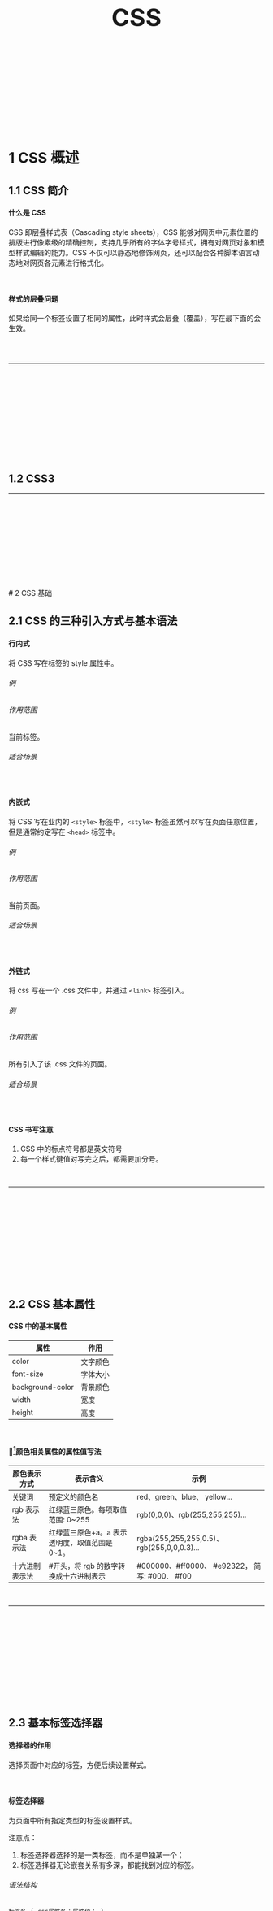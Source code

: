 <div STYLE="page-break-after: always;">
	<br>
    <br>
    <br>
    <br>
    <br>
    <br>
    <br>
    <br>
    <br>
    <br>
	<center><h3><font size="20px">
        CSS
    </font></h3></center>
	<br>
    <br>
    <br>
    <br>
    <br>
    <br>
    <br>
    <br>
    <br>
    <br>
</div>


# 1	CSS 概述

## 1.1	CSS 简介

#### 什么是 CSS

CSS 即层叠样式表（Cascading style sheets），CSS 能够对网页中元素位置的排版进行像素级的精确控制，支持几乎所有的字体字号样式，拥有对网页对象和模型样式编辑的能力。CSS 不仅可以静态地修饰网页，还可以配合各种脚本语言动态地对网页各元素进行格式化。

<br>

#### 样式的层叠问题

如果给同一个标签设置了相同的属性，此时样式会层叠（覆盖），写在最下面的会生效。

```

```

<br>

----

<div STYLE="page-break-after: always;"><br>
<br>
<br>
<br>
<br>
<br>
<br>
<br>
<br>
<br></div>


## 1.2	CSS3

---

<div STYLE="page-break-after: always;"><br>
<br>
<br>
<br>
<br>
<br>
<br>
<br>
<br>
<br></div>
# 2	CSS 基础

## 2.1	CSS 的三种引入方式与基本语法

#### 行内式

将 CSS 写在标签的 style 属性中。

###### 例

###### 作用范围

当前标签。

###### 适合场景

<br>

#### 内嵌式

将 CSS 写在业内的 `<style>` 标签中，`<style>` 标签虽然可以写在页面任意位置，但是通常约定写在 `<head>` 标签中。

###### 例

###### 作用范围

当前页面。

###### 适合场景

<br>

#### 外链式

将 css 写在一个 .css 文件中，并通过 `<link>` 标签引入。

###### 例

###### 作用范围

所有引入了该 .css 文件的页面。

###### 适合场景

<br>

#### CSS 书写注意

1. CSS 中的标点符号都是英文符号
2. 每一个样式键值对写完之后，都需要加分号。

<br>

---

<div STYLE="page-break-after: always;"><br>
<br>
<br>
<br>
<br>
<br>
<br>
<br>
<br>
<br></div>

## 2.2	CSS 基本属性

#### CSS 中的基本属性

| 属性             | 作用     |
| ---------------- | -------- |
| color            | 文字颜色 |
| font-size        | 字体大小 |
| background-color | 背景颜色 |
| width            | 宽度     |
| height           | 高度     |

<br>

#### 🔗[^2.2-1]颜色相关属性的属性值写法

| 颜色表示方式   | 表示含义                                       | 示例                                           |
| -------------- | ---------------------------------------------- | ---------------------------------------------- |
| 关键词         | 预定义的颜色名                                 | red、green、blue、 yellow...                   |
| rgb 表示法     | 红绿蓝三原色。每项取值范围: 0~255              | rgb(0,0,0)、rgb(255,255,255)...                |
| rgba 表示法    | 红绿蓝三原色+a。a 表示透明度，取值范围是 0~1。 | rgba(255,255,255,0.5)、rgb(255,0,0,0.3)...     |
| 十六进制表示法 | #开头，将 rgb 的数字转换成十六进制表示         | #000000、#ff0000、 #e92322， 简写: #000、 #f00 |

<br>

---

[^2.2-1]: 暂无所属文档。

<div STYLE="page-break-after: always;"><br>
<br>
<br>
<br>
<br>
<br>
<br>
<br>
<br>
<br></div>

## 2.3	基本标签选择器

#### 选择器的作用

选择页面中对应的标签，方便后续设置样式。

<br>

####  标签选择器

为页面中所有指定类型的标签设置样式。

注意点：

1. 标签选择器选择的是一类标签，而不是单独某一个；
2. 标签选择器无论嵌套关系有多深，都能找到对应的标签。

###### 语法结构

```
标签名 { css属性名：属性值； } 
```

###### 例

```html
<head>
    ...
<style>
p{
    color: red;
}
</style> 
</head>

<body>
   <p>
       标签选择器示例
   </p>
</body>
```

<br>

#### 类选择器

为页面中所有带有指定类名的标签设置样式。

注意点：

1. 所有标签都可以设置 class 属性，class 属性的属性值称为类名（类似于名字）
2. 类名可以由数字、字母、下划线、中划线组成，但不能以数字或者中划线开头
3. 一个标签可以同时有多个类名，类名之间以空格隔开
4. 类名可以重复，一个类选择器可以同时选中多个标签

###### 语法结构

```
.类名 { css属性名：属性值； }
```

###### 例

```html
<head>
    ...
<style>
.one{
    color: red;
}
</style> 
</head>

<body>
   <div class="one">
       类选择器示例
   </div>
</body>
```

<br>

#### id 选择器

为页面中带有指定 id 的标签设置样式。

 注意点：

1. 所有标签上都有 id 属性；
2. 每个 id 在一个页面中是唯一的，不可重复；
3. 一个标签上只能有一个id属性值；
4. 一个 id 选择器只能选中一个标签；
5. id 一般配合 js 使用，除非特殊情况，否则不要使用 id 设置样式。

###### 语法结构

```
#id属性值 { css属性名：属性值; }
```

###### 例

```html
<head>
    ...
<style>
#first{
    color: red;
}
</style> 
</head>

<body>
   <div id="first">
       id 选择器示例
   </div>
</body>
```

<br>

#### 通配符选择器

为页面中所有的标签设置样式。

注意点：

1. 只会在特殊情况下才会用到，一般用于去除标签的默认样式（比如 margin 和 padding）。

<br>

---

<div STYLE="page-break-after: always;"><br>
<br>
<br>
<br>
<br>
<br>
<br>
<br>
<br>
<br></div>

## 2.4	字体和文本样式

#### 字体样式

###### font-size

字体大小。

注意：

1. 谷歌浏览器默认文字大小是 16px；
2. 必须设置单位，否则无效。

font-size 的长度单位汇总:

1. 像素单位（px）、em、rem
2. 百分比（%）
3. 视窗单位（vw,vh,vmin,vmax）
4. 绝对以及相对关键字设置字体大小(small,x-small等) 
5. 其他（英寸-in、厘米-cm等) 

###### font-weight

字体粗细。

注意点：

1. 不是所有字体都提供了九种粗细，因此部分取值页面中无变化 
2. 实际开发中以正常、加粗两种取值使用最多。

取值：

1. 关键字：normal（正常）、bolder（加粗）
2. 纯数字：100~900 的整百数字（如 400（正常），700 加粗）

###### font-style

字体样式，一般用于设置字体是否倾斜。

取值：

1. 正常（默认值）：normal；
2. 倾斜：italic。

###### font-family

字体类型，可以同时设置多个字体类型。

渲染规则：

1. 从左往右按照顺序查找，如果电脑中未安装该字体，则显示下一个字体
2. 如果都不支持，此时会根据操作系统，显示最后字体系列的默认字体

 注意点：

1. 如果字体名称中存在多个单词，推荐使用引号包裹，但是最后一项字体系列不需要引号包裹；
2. 网页开发时，尽量使用系统常见自带字体，保证不同用户浏览网页都可以正确显示。

<br>

#### 🔗[^2.4-1]常见的字体系列

###### 无衬线字体（sans-serif）

特点：文字笔画粗细均匀，并且首尾无装饰

场景：网页中大多采用无衬线字体

常见该系列字体：黑体、Arial

###### 衬线字体（serif）

特点：文字笔画粗细不均，并且首尾有笔锋装饰

场景：报刊书籍中应用广泛

常见该系列字体：宋体、Times New Roman

######  等宽字体（monospace）

特点：每个字母或文字的宽度相等

场景：一般用于程序代码编写，有利于代码的阅读和编写

常见该系列字体：Consolas、fira code

<br>

#### 字体相关属性的连写

通过符合属性 font 可以实现在一个属性中同时设置字体的大小、粗细等属性。

###### 语法结构

```
font : style weight size family;
```

1. style 和 weight 可以省略，此时相当于使用默认值。

<br>

#### 文本样式

###### text-indent

文本缩进。

取值：

1. 数字 + px
2. 数字 + em（1 em = 当前标签的 font-size 的大小）（推荐使用该方式）。

###### text-align

文本水平对齐方式。

取值：

1. left：左对齐
2. center：居中对齐。可以让 `<span>`、`<a>`、`<input>`、`<img>` 等行内元素（或行内块元素）水平居中，但是需要在这些标签的父元素上进行设置。
3. right：右对齐

###### text-decoration

文本修饰。

取值：

1. none（默认）：无装饰线。开发中会使用 `text-decoration : none;` 清除 `<a>` 标签默认的下划线；
2. underline（常用）：下划线；
3. line-through（不常用）：删除线；
4. overline（几乎不用）：上划线。

<br>

#### 行高

line-height 属性用于控制行高，即一行的上下行间距。

###### 取值

1. 数字+px
2. 纯数字（当前标签 font-size 的倍数）

###### 应用

1. 通过为当前标签设置 `line-height : 文字父元素高度;` ，可以让单行文本垂直居中；
2. 网页精准布局时，可以设置 `line-height : 1;` 取消上下间距。

<br>

---

[^2.4-1]: 暂无所属文档。

<div STYLE="page-break-after: always;"><br>
<br>
<br>
<br>
<br>
<br>
<br>
<br>
<br>
<br></div>

## 2.5	高级选择器

#### 后代选择器

根据 HTML 标签的嵌套关系，选择父元素 **后代中** （包括子元素以及子元素的后代元素）满足条件的元素。

###### 语法

```css
选择器1 选择器2 { css }
```

1. 在选择器 1 所找到标签的后代（儿子、孙子、重孙子…）中，找到满足选择器 2 的标签，设置样式；
2. 选择器 1 和选择器 2 之间通过 **空格** 隔开。

<br>

#### 子代选择器

根据 HTML 标签的嵌套关系，选择父元素 **子代中**（只包括子元素，不包括子元素的后代元素） 满足条件的元素。

###### 语法

```css
选择器1 > 选择器2 { css }
```

1. 在选择器 1 所找到标签的子代（儿子）中，找到满足选择器 2 的标签，设置样式；
2. 选择器 1 和选择器 2 之间通过 `>` 隔开。

<br>

#### 并集选择器

**同时选择** 多组标签，设置相同的样式。

###### 语法

```
选择器1 ， 选择器2 { css }
```

1. 找到选择器 1 和选择器 2 选中的标签，设置样式；
2. 并集选择器中的每组选择器之间通过 `,` 分隔；
3. 并集选择器中的每组选择器可以是基础选择器或者复合选择器；
4. 并集选择器中的每组选择器通常一行写一个，提高代码的可读性。

<br>

#### 交集选择器

选中页面中 **同时满足** 多个选择器的标签。

###### 语法

```css
选择器1选择器2 { css }
```

1. 找到页面中 既 能被选择器1选中，又 能被选择器2选中的标签，设置样式；
2. 交集选择器中的选择器之间是紧挨着的，没有分隔；
3. 交集选择器中如果有标签选择器，标签选择器必须写在最前面。

<br>

#### hover 伪类选择器

选中鼠标悬停在元素上的状态，设置样式。hover 伪类选择器本质上选中的是 **元素的悬停状态**。

###### 语法

```css
选择器:hover { css }
```

<br>

---

<div STYLE="page-break-after: always;"><br>
<br>
<br>
<br>
<br>
<br>
<br>
<br>
<br>
<br></div>

## 2.6	背景相关属性

#### 背景颜色

background-color（简写为 bgc）用于设置背景颜色。

注意点：

1. 背景颜色默认值是透明： rgba(0,0,0,0) 、transparent；
2. 背景颜色不会影响盒子大小，并且还能看清盒子的大小和位置，一般在布局中会习惯先给盒子设置背景颜色进行参考。

<br>

#### 背景图片

background-image（简写为 bgi）用于设置背景图片。

###### 语法

```css
background-image:url('图片的路径')
```

<br>

#### 背景平铺

background-repeat（简写为 bgr）和 background-image 联用，用于设置背景图片的平铺模式。

###### 属性值

1. repeat（默认值）：水平和垂直方向都平铺；
2. no-repeat：不平铺；
3. repeat-X；沿着水平方向（x 轴）平铺；
4. repeat-y：沿着垂直方向（y 轴）平铺。

<br>

#### 背景位置

background-position 和 background-image 联用，用于设置背景图片的位置。

###### 语法

```css
background-position：水平方向位置 垂直方向位置;
```

###### 属性值

1. 方位名词：只使用方位名词只能表示 左上、左中、左下、中上、正中、中下、右上、右中、右下 九个位置。有如下方位名词：
   1. 水平方向：left、center、right
   2. 垂直方向：top、center、bottom
2. 数字+px（坐标）：(0,0) 为原点，即盒子的左上角。

方位名词取值和坐标取值可以混用。

<br>

#### 背景相关属性的连写形式

可以通过 background 属性合写所有背景相关的属性值。

###### 书写顺序

推荐顺序：`background：color image repeat position;`

<br>

---

<div STYLE="page-break-after: always;"><br>
<br>
<br>
<br>
<br>
<br>
<br>
<br>
<br>
<br></div>

# 3	布局

## 3.1	元素的显示模式

#### 块级元素

###### 显示特点

1. 独占一行（一行只能显示一个）
2. 宽度默认是父元素的宽度，高度默认由内容撑开
3. 可以设置宽高

###### 代表标签

`<div>`、`<p>`、`<h系列>`、`<ul>`、`<li>`、`<dl>`、`<dt>`、`<dd>`、`<form>`、`<header>`、`<nav>`、`<footer>`……

<br>

#### 行内元素

###### 显示特点

1. 一行可以显示多个 
2. 宽度和高度默认由内容撑开
3. 不可以设置宽高

###### 代表标签

**`<a>`**、**`<span>`** 、`<b>`、`<u>`、`<i>`、`<s>`、`<strong>`、`<ins>`、`<em>`、`<del>`……

<br>

#### 行内块元素

###### 显示特点

1. 一行可以显示多个
2. 可以设置宽高

###### 代表标签

`<input>`、`<textarea>`、`<button>`、`<select>`……

###### 特殊情况

img 标签有行内块元素特点，但是 Chrome 调试工具中显示结果是 inline。

<br>

#### 元素显示模式转换

通过 display 属性，可以改变元素默认的显示特点，让元素符合布局要求。

###### 语法

| 属性                 | 效果             | 使用频率 |
| -------------------- | ---------------- | -------- |
| display:block        | 转换成块级元素   | 较多     |
| display:inline-block | 转换成行内块元素 | 较多     |
| display:inline       | 转换成行内元素   | 极少     |

<br>

#### HTML 嵌套规范注意点

1. 块级元素一般作为大容器，可以嵌套：文本、块级元素、行内元素、行内块元素等。但是，`<p>` 标签中不要嵌套块级元素
2. `<a>` 标签内部可以嵌套任意元素。但是，`<a>` 标签不能嵌套 `<a>` 标签。

<br>

---

<div STYLE="page-break-after: always;"><br>
<br>
<br>
<br>
<br>
<br>
<br>
<br>
<br>
<br></div>

## 3.2	CSS 三大特性

#### 继承性

如果不设置属性，子元素会默认继承父元素的样式。继承性可以在一定程度上减少代码。

###### 可以继承的常见属性

1. 基本属性：color
2. 字体样式：font-style、font-weight、font-size、font-family
3. 文本样式：text-indent、text-align
4. 行高：line-height

###### 具体应用场景

1. 可以直接给 `<ul>` 设置 `list-style:none` 属性，从而去除列表默认的小圆点样式；
2. 直接给 `<body>` 标签设置统一的 `font-size`，从而统一不同浏览器默认文字大小。

###### 继承失效的特殊情况

如果元素有浏览器默认样式，此时继承性依然存在，但是优先显示浏览器的默认样式，例如：

1. `<a>` 标签的 color 会继承失效：其实 color 属性继承下来了，但是被浏览器默认设置的样式给覆盖掉了；
2. `<h>` 系列标签的 font-size 会继承失效：其实 font-size 属性继承下来了，但是被浏览器默认设置的样式给覆盖掉了。

###### 小技巧

可以通过调试工具判断样式是否可以继承。

<br>

#### 层叠性

层叠性即：

1. 给同一个标签设置不同的样式时，样式会层叠叠加，最终共同作用在标签上；
2. 给同一个标签设置相同的样时，样式会层叠覆盖，最终写在最后的样式会生效。

当样式冲突时，只有当选择器优先级相同时，才能通过层叠性判断结果。

<br>

#### 优先级

不同选择器具有不同的优先级，优先级高的选择器样式会覆盖优先级低选择器样式。

###### 优先级顺序

继承 < 通配符选择器 < 标签选择器 < 类选择器 < id选择器 < 行内样式 < !important

###### !important 相关注意点

1. `!important` 写在属性值的后面，分号的前面，例如 `color:black!important;`；
2. 如果一个属性被设置为 `!important`，那么这个属性被继承后， `!important` 会丢失。即 `!important` 不能提升继承的优先级，只要是继承优先级最低。
3. 实际开发中不建议使用 `!important`。

###### 权重叠加计算

如果是复合选择器，此时需要通过权重叠加计算方法，判断最终哪个选择器优先级最高会生效。

权重叠加计算公式（每一级之间不存在进位）：

![](img/CSS/3.2/1.png)

比较规则：

1. 先比较第一级数字，如果比较出来了，之后的统统不看；
2. 如果第一级数字相同，此时再去比较第二级数字，以此类推；
3. 如果最终所有数字都相同，表示优先级相同，则比较层叠性；

<br>

---

<div STYLE="page-break-after: always;"><br>
<br>
<br>
<br>
<br>
<br>
<br>
<br>
<br>
<br></div>

## 3.3	盒子模型——简介

#### 什么是盒子

浏览器在渲染（显示）网页时，会将网页中的元素看做是一个个的矩形区域，我们也形象的称之为 **盒子**。通过将页面中的每一个标签看作一个盒子，可以更方便的进行布局。

<br>

#### 什么是盒子模型

CSS 中规定每个盒子分别由：内容区域（content）、内边距区域（padding）、边框区域（border）、外边距区域（ margin）构成，这就是盒子模型。

<br>

#### 内容区域的宽度和高度

利用 width 和 height 属性设置是盒子内容区域的大小。

<br>

#### 边框（border）

给设置边框粗细、边框样式、边框颜色效果。

###### 边框相关属性

| 作用     | 属性名       | 属性值                                    |
| -------- | ------------ | ----------------------------------------- |
| 边框粗细 | border-width | 数字+px                                   |
| 边框样式 | border-style | solid（）、虚线（dashed）、dotted（点线） |
| 边框颜色 | border-color | 颜色取值                                  |

###### 连写形式

```css
border : 10px solid red;
```

###### 单方向设置

可以通过 `border-方位名词` 只给盒子的某个方向单独设置边框，例如 `border-top:10px solid red`。

<br>

#### 内边距（padding）

设置 **边框** 与 **内容区域** 之间的距离

###### 常见取值

| 取值   | 示例                          | 含义                                                        |
| ------ | ----------------------------- | ----------------------------------------------------------- |
| 一个值 | padding: 10px;                | 上右下左都设置为 10px                                       |
| 两个值 | padding: 10px 20px;           | 上下设置为 10px、左右设置为 20px                            |
| 三个值 | padding: 10px 20px 30px;      | 上设置为 10px、左右设置为 20px、下设置为 30px               |
| 四个值 | padding: 10px 20px 30px 40px; | 上设置为 10px、右设置为 20px、下设置为 30px、 左设置为 40px |

###### 单方向设置

可以通过 `padding-方位名词` 只给盒子的某个方向单独设置边框，例如 `padding-top:10px`。

<br>

#### 外边距（margin）

设置 **边框** 与 **内容区域** 之间的距离

###### 常见取值

| 取值   | 示例                         | 含义                                                        |
| ------ | ---------------------------- | ----------------------------------------------------------- |
| 一个值 | margin: 10px;                | 上右下左都设置为 10px                                       |
| 两个值 | margin: 10px 20px;           | 上下设置为 10px、左右设置为 20px                            |
| 三个值 | margin: 10px 20px 30px;      | 上设置为 10px、左右设置为 20px、下设置为 30px               |
| 四个值 | margin: 10px 20px 30px 40px; | 上设置为 10px、右设置为 20px、下设置为 30px、 左设置为 40px |

###### 单方向设置

可以通过 `margin-方位名词` 只给盒子的某个方向单独设置边框，例如 `margin-top:10px`。

###### 单方向设置的应用

可以通过 margin 的单方向设置，让 box 向指定方向移动，例如 `margin-top:10px` 可以让盒子模型向下移动。

<br>

---

<div STYLE="page-break-after: always;"><br>
<br>
<br>
<br>
<br>
<br>
<br>
<br>
<br>
<br></div>

# 4	浮动

---

<div STYLE="page-break-after: always;"><br>
<br>
<br>
<br>
<br>
<br>
<br>
<br>
<br>
<br></div>

# 附录

##### 参考资料

- [1.1	二级标题](#1.1	二级标题)——[参考资料名](地址) 发布于 【0000/00/00】；

<br>